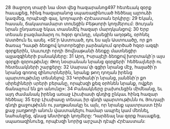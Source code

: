 28 Յաջորդ տարի նա մօտ վեց հազարանոց497 հետեւակ զօրք հաւաքեց, հինգ հազարանոց սպառազինուած հեծեալ այրուձի կազմեց, որպէսզի գայ, կողոպտի Հրէաստան երկիրը: 29 Եկան, հասան, ճակատամարտ տուեցին Բեթսորի կողմերում: Յուդան նրան ընդառաջ եկաւ տասնմէկ հազար մարդկանցով: 30 Երբ տեսան բազմամարդ ու հզօր գունդը, սկսեցին աղօթել, օրհնել Աստծուն եւ ասել. «Տէ՛ր Աստուած, դու ես այն Աստուածը, որ քո ծառայ Դաւթի ձեռքով կոտորեցիր յարձակում գործած հզօր ազգի զօրքերին, Սաւուղի որդի Յովնաթանի ձեռքը մատնեցիր այլազգիների բանակները: 31 Արդ, Իսրայէլի ձեռքով խորտակի՛ր այս զօրքի զօրութիւնը: Թող նօսրանան նրանց զօրքերի՝ հեծեալների ու հետեւակների շարքերը: 32 Սարսա՛փ գցիր նրանց մէջ, հալածի՛ր նրանց գոռոզ զինուորներին, նրանք թող դողան իրենց պարտութիւնը տեսնելով: 33 Կործանի՛ր նրանց, յանձնի՛ր քո սիրելիների սրերի բերանը, որպէսզի քեզ օրհնեն նրանք, ովքեր ճանաչում են քո անունը»:
34 Բանակները բախուեցին միմեանց, եւ այդ ժամանակ իրենց առաջ Լիւսիասի գնդից ընկաւ հինգ հազար հեծեալ: 35 Երբ Լիւսիասը տեսաւ իր գնդի պարտութիւնն ու Յուդայի գնդի քաջութիւնն ու յաղթանակը եւ այն, որ նրանք պատրաստ էին քաջ յաղթողի անուն վաստակելու համար ապրել կամ մեռնել, նահանջեց, գնաց Անտիոքի կողմերը: Դարձեալ նա զօրք հաւաքեց, սպառազինուեց, որպէսզի նորից արշաւի դէպի Հրէաստան:
